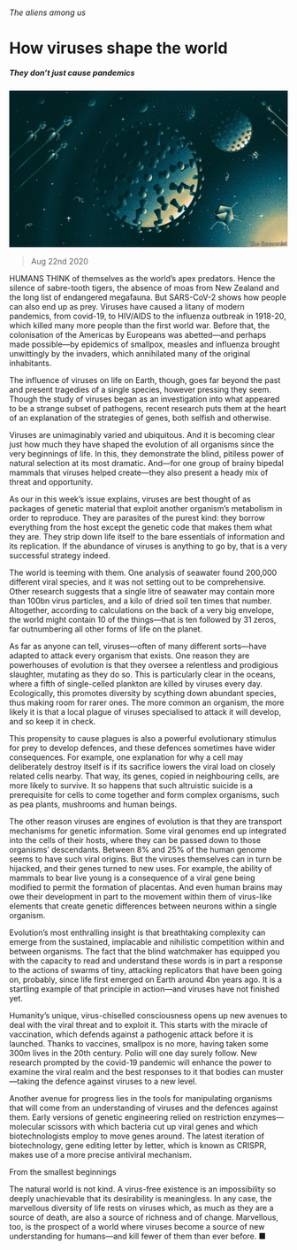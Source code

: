 ###### The aliens among us

# How viruses shape the world 

##### They don’t just cause pandemics 

![image](images/20200822_LDD001_0.jpg) 

> Aug 22nd 2020 

HUMANS THINK of themselves as the world’s apex predators. Hence the silence of sabre-tooth tigers, the absence of moas from New Zealand and the long list of endangered megafauna. But SARS-CoV-2 shows how people can also end up as prey. Viruses have caused a litany of modern pandemics, from covid-19, to HIV/AIDS to the influenza outbreak in 1918-20, which killed many more people than the first world war. Before that, the colonisation of the Americas by Europeans was abetted—and perhaps made possible—by epidemics of smallpox, measles and influenza brought unwittingly by the invaders, which annihilated many of the original inhabitants.

The influence of viruses on life on Earth, though, goes far beyond the past and present tragedies of a single species, however pressing they seem. Though the study of viruses began as an investigation into what appeared to be a strange subset of pathogens, recent research puts them at the heart of an explanation of the strategies of genes, both selfish and otherwise.


Viruses are unimaginably varied and ubiquitous. And it is becoming clear just how much they have shaped the evolution of all organisms since the very beginnings of life. In this, they demonstrate the blind, pitiless power of natural selection at its most dramatic. And—for one group of brainy bipedal mammals that viruses helped create—they also present a heady mix of threat and opportunity.

As our  in this week’s issue explains, viruses are best thought of as packages of genetic material that exploit another organism’s metabolism in order to reproduce. They are parasites of the purest kind: they borrow everything from the host except the genetic code that makes them what they are. They strip down life itself to the bare essentials of information and its replication. If the abundance of viruses is anything to go by, that is a very successful strategy indeed.

The world is teeming with them. One analysis of seawater found 200,000 different viral species, and it was not setting out to be comprehensive. Other research suggests that a single litre of seawater may contain more than 100bn virus particles, and a kilo of dried soil ten times that number. Altogether, according to calculations on the back of a very big envelope, the world might contain 10 of the things—that is ten followed by 31 zeros, far outnumbering all other forms of life on the planet.

As far as anyone can tell, viruses—often of many different sorts—have adapted to attack every organism that exists. One reason they are powerhouses of evolution is that they oversee a relentless and prodigious slaughter, mutating as they do so. This is particularly clear in the oceans, where a fifth of single-celled plankton are killed by viruses every day. Ecologically, this promotes diversity by scything down abundant species, thus making room for rarer ones. The more common an organism, the more likely it is that a local plague of viruses specialised to attack it will develop, and so keep it in check.

This propensity to cause plagues is also a powerful evolutionary stimulus for prey to develop defences, and these defences sometimes have wider consequences. For example, one explanation for why a cell may deliberately destroy itself is if its sacrifice lowers the viral load on closely related cells nearby. That way, its genes, copied in neighbouring cells, are more likely to survive. It so happens that such altruistic suicide is a prerequisite for cells to come together and form complex organisms, such as pea plants, mushrooms and human beings.

The other reason viruses are engines of evolution is that they are transport mechanisms for genetic information. Some viral genomes end up integrated into the cells of their hosts, where they can be passed down to those organisms’ descendants. Between 8% and 25% of the human genome seems to have such viral origins. But the viruses themselves can in turn be hijacked, and their genes turned to new uses. For example, the ability of mammals to bear live young is a consequence of a viral gene being modified to permit the formation of placentas. And even human brains may owe their development in part to the movement within them of virus-like elements that create genetic differences between neurons within a single organism.

Evolution’s most enthralling insight is that breathtaking complexity can emerge from the sustained, implacable and nihilistic competition within and between organisms. The fact that the blind watchmaker has equipped you with the capacity to read and understand these words is in part a response to the actions of swarms of tiny, attacking replicators that have been going on, probably, since life first emerged on Earth around 4bn years ago. It is a startling example of that principle in action—and viruses have not finished yet.

Humanity’s unique, virus-chiselled consciousness opens up new avenues to deal with the viral threat and to exploit it. This starts with the miracle of vaccination, which defends against a pathogenic attack before it is launched. Thanks to vaccines, smallpox is no more, having taken some 300m lives in the 20th century. Polio will one day surely follow. New research prompted by the covid-19 pandemic will enhance the power to examine the viral realm and the best responses to it that bodies can muster—taking the defence against viruses to a new level.

Another avenue for progress lies in the tools for manipulating organisms that will come from an understanding of viruses and the defences against them. Early versions of genetic engineering relied on restriction enzymes—molecular scissors with which bacteria cut up viral genes and which biotechnologists employ to move genes around. The latest iteration of biotechnology, gene editing letter by letter, which is known as CRISPR, makes use of a more precise antiviral mechanism.

From the smallest beginnings

The natural world is not kind. A virus-free existence is an impossibility so deeply unachievable that its desirability is meaningless. In any case, the marvellous diversity of life rests on viruses which, as much as they are a source of death, are also a source of richness and of change. Marvellous, too, is the prospect of a world where viruses become a source of new understanding for humans—and kill fewer of them than ever before. ■

